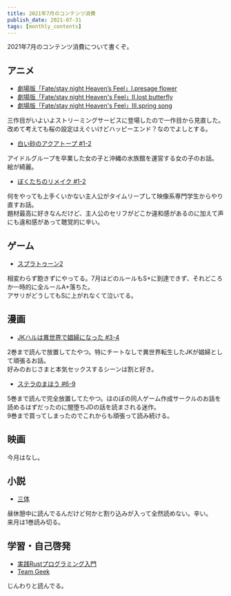 ```yaml
---
title: 2021年7月のコンテンツ消費
publish_date: 2021-07-31
tags: [monthly_contents]
---
```


2021年7月のコンテンツ消費について書くぞ。

## アニメ
- [劇場版「Fate/stay night Heaven’s Feel」Ⅰ.presage flower](https://amzn.to/2WwML0C)
- [劇場版「Fate/stay night Heaven's Feel」Ⅱ.lost butterfly](https://amzn.to/3yltnSo)
- [劇場版「Fate/stay night Heaven's Feel」Ⅲ.spring song](https://amzn.to/3xgHhUC)

三作目がいよいよストリーミングサービスに登場したので一作目から見直した。  
改めて考えても桜の設定はえぐいけどハッピーエンド？なのでよしとする。

- [白い砂のアクアトープ #1-2](https://annict.com/works/7922)

アイドルグループを卒業した女の子と沖縄の水族館を運営する女の子のお話。  
絵が綺麗。

- [ぼくたちのリメイク #1-2](https://annict.com/works/7214)

何をやっても上手くいかない主人公がタイムリープして映像系専門学生からやり直すお話。  
題材最高に好きなんだけど、主人公のセリフがどこか違和感があるのに加えて声にも違和感があって聴覚的に辛い。


## ゲーム
- [スプラトゥーン2](https://amzn.to/3febU6I)

相変わらず飽きずにやってる。7月はどのルールもS+に到達できず、それどころか一時的に全ルールA+落ちた。  
アサリがどうしてもSに上がれなくて泣いてる。

## 漫画
- [JKハルは異世界で娼婦になった #3-4](https://amzn.to/3wyZ359)

2巻まで読んで放置してたやつ。特にチートなしで異世界転生したJKが娼婦として頑張るお話。  
好みのおじさまと本気セックスするシーンは割と好き。

- [ステラのまほう #6-9](https://amzn.to/3yKrKxw)

5巻まで読んで完全放置してたやつ。ほのぼの同人ゲーム作成サークルのお話を読めるはずだったのに闇堕ちJDの話を読まされる迷作。  
9巻まで買ってしまったのでこれからも頑張って読み続ける。

## 映画
今月はなし。

## 小説
- [三体](https://amzn.to/2UDlMj3)

昼休憩中に読んでるんだけど何かと割り込みが入って全然読めない。辛い。  
来月は1巻読み切る。

## 学習・自己啓発
- [実践Rustプログラミング入門](https://amzn.to/2SGRBGU)
- [Team Geek](https://amzn.to/2Ta50aY)

じんわりと読んでる。
 
